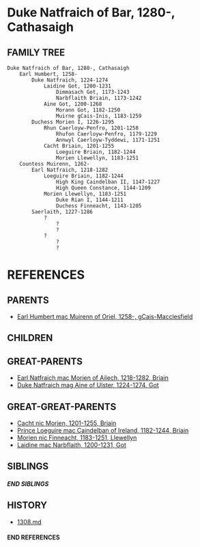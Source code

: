 # Duke Natfraich of Bar, 1280-, Cathasaigh

## FAMILY TREE
```
Duke Natfraich of Bar, 1280-, Cathasaigh
    Earl Humbert, 1258-
        Duke Natfraich, 1224-1274
            Laidine Got, 1200-1231
                Dimmasach Got, 1173-1243
                Narbflaith Briain, 1173-1242
            Aine Got, 1200-1268
                Morann Got, 1182-1250
                Muirne gCais-Inis, 1183-1259
        Duchess Morien I, 1226-1295
            Rhun Caerloyw-Penfro, 1201-1258
                Rhufon Caerloyw-Penfro, 1179-1229
                Annwyl Caerloyw-Tyddewi, 1171-1251
            Cacht Briain, 1201-1255
                Loeguire Briain, 1182-1244
                Morien Llewellyn, 1183-1251
    Countess Muirenn, 1262-
        Earl Natfraich, 1218-1282
            Loeguire Briain, 1182-1244
                High King Caindelban II, 1147-1227
                High Queen Constance, 1144-1209
            Morien Llewellyn, 1183-1251
                Duke Rian I, 1144-1211
                Duchess Finneacht, 1143-1205
        Saerlaith, 1227-1286
            ?
                ?
                ?
            ?
                ?
                ?
```


# REFERENCES

## PARENTS 
* [Earl Humbert mac Muirenn of Oriel, 1258-, gCais-Macclesfield](humbert_mac_muirenn_1258.md)

## CHILDREN 


## GREAT-PARENTS 
* [Earl Natfraich mac Morien of Ailech, 1218-1282, Briain](natfraich_mac_morien_1218.md)
* [Duke Natfraich mag Aine of Ulster, 1224-1274, Got](natfraich_mag_aine_1224.md)


## GREAT-GREAT-PARENTS 
* [Cacht nic Morien, 1201-1255, Briain](cacht_nic_morien_1201.md)
* [Prince Loeguire mac Caindelban of Ireland, 1182-1244, Briain](loeguire_mac_caindelban_1182.md)
* [Morien nic Finneacht, 1183-1251, Llewellyn](morien_nic_finneacht_1183.md)
* [Laidine mac Narbflaith, 1200-1231, Got](laidine_mac_narbflaith_1200.md)

## SIBLINGS

##### END SIBLINGS  
## HISTORY
* [1308.md](../h/1308.md)

#### END REFERENCES
